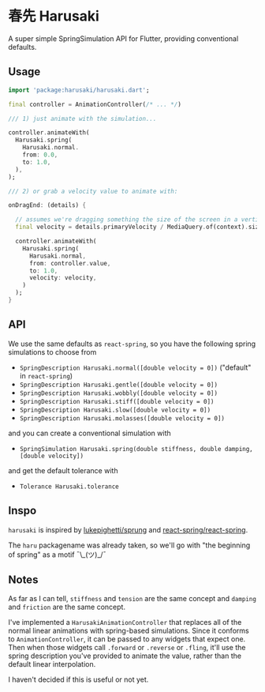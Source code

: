 # 春先 Harusaki

A super simple SpringSimulation API for Flutter, providing conventional defaults.

## Usage

```dart
import 'package:harusaki/harusaki.dart';

final controller = AnimationController(/* ... */)

/// 1) just animate with the simulation...

controller.animateWith(
  Harusaki.spring(
    Harusaki.normal.
    from: 0.0,
    to: 1.0,
  ),
);

/// 2) or grab a velocity value to animate with:

onDragEnd: (details) {

  // assumes we're dragging something the size of the screen in a vertical direction
  final velocity = details.primaryVelocity / MediaQuery.of(context).size.height;

  controller.animateWith(
    Harusaki.spring(
      Harusaki.normal,
      from: controller.value,
      to: 1.0,
      velocity: velocity,
    )
  );
}
```

## API

We use the same defaults as `react-spring`, so you have the following spring simulations to choose from

- `SpringDescription Harusaki.normal([double velocity = 0])` ("default" in `react-spring`)
- `SpringDescription Harusaki.gentle([double velocity = 0])`
- `SpringDescription Harusaki.wobbly([double velocity = 0])`
- `SpringDescription Harusaki.stiff([double velocity = 0])`
- `SpringDescription Harusaki.slow([double velocity = 0])`
- `SpringDescription Harusaki.molasses([double velocity = 0])`

and you can create a conventional simulation with

- `SpringSimulation Harusaki.spring(double stiffness, double damping, [double velocity])`

and get the default tolerance with

- `Tolerance Harusaki.tolerance`

## Inspo

`harusaki` is inspired by [lukepighetti/sprung](https://github.com/lukepighetti/sprung) and [react-spring/react-spring](https://github.com/react-spring/react-spring).

The `haru` packagename was already taken, so we'll go with "the beginning of spring" as a motif ¯\\\_(ツ)_/¯

## Notes

As far as I can tell, `stiffness` and `tension` are the same concept and `damping` and `friction` are the same concept.

I've implemented a `HarusakiAnimationController` that replaces all of the normal linear animations with spring-based simulations. Since it conforms to `AnimationController`, it can be passed to any widgets that expect one. Then when those widgets call `.forward` or `.reverse` or `.fling`, it'll use the spring description you've provided to animate the value, rather than the default linear interpolation.

I haven't decided if this is useful or not yet.

